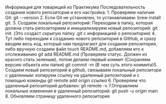 Информация для товарищей из Практикума
Последовательность создания нового репозитория и его настройка: 1. Проверяем наличие Git: git --version 2. Если Git не установлен, то устанавливаем: brew install git. 3. Создаем локальный репозиторий: Переходим в папку, которая должна стать репозиторием и инициализируем новый репозиторий: git init. (Это создаст скрытую папку .git с информацией о репозитории) 4. Тут либо переходим к созданию нового репозитория в GitHub, и сразу вводим весь код, который нам предлагают для создания репозитория, либо вручную создаем файл touch README.md, добавляем его к отслеживанию git add README.md (Проверяем статус. Должен из краснго стать зеленым), потом делаем первый коммит (Сохраняем версию объекта или папки) git commit -m (В чем суть этого коммита)5. Создаем новый репозиторий в github, связываем локальный репозитори с удаленным: копируем ссылку на удаленный репозиторий и с помощью команды git remote add origin *ссылка* 6. Проверяем что удаленный репозиторий добавлен: git remote -v 7.Отправляем локальные изменения в удаленный репозиторий: git push -u origin main 8. Обновляем страницу удаленного репозитория 
